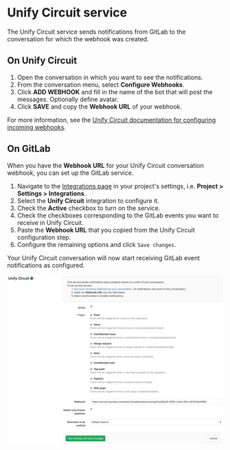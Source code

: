 # Unify Circuit service

The Unify Circuit service sends notifications from GitLab to the conversation for which the webhook was created.

## On Unify Circuit

1. Open the conversation in which you want to see the notifications.
1. From the conversation menu, select **Configure Webhooks**.
1. Click **ADD WEBHOOK** and fill in the name of the bot that will post the messages. Optionally define avatar.
1. Click **SAVE** and copy the **Webhook URL** of your webhook.

For more information, see the [Unify Circuit documentation for configuring incoming webhooks](https://www.circuit.com/unifyportalfaqdetail?articleId=164448).

## On GitLab

When you have the **Webhook URL** for your Unify Circuit conversation webhook, you can set up the GitLab service.

1. Navigate to the [Integrations page](project_services.md#accessing-the-project-services) in your project's settings, i.e. **Project > Settings > Integrations**.
1. Select the **Unify Circuit** integration to configure it.
1. Check the **Active** checkbox to turn on the service.
1. Check the checkboxes corresponding to the GitLab events you want to receive in Unify Circuit.
1. Paste the **Webhook URL** that you copied from the Unify Circuit configuration step.
1. Configure the remaining options and click `Save changes`.

Your Unify Circuit conversation will now start receiving GitLab event notifications as configured.

![Unify Circuit configuration](img/unify_circuit_configuration.png)
